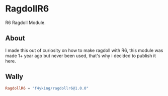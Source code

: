 # RagdollR6
R6 Ragdoll Module.

## About
I made this out of curiosity on how to make ragdoll with R6, this module was made 1+ year ago but never been used, that's why i decided to publish it here.

## Wally
```toml
RagdollR6 = "f4yking/ragdollr6@1.0.0"
```